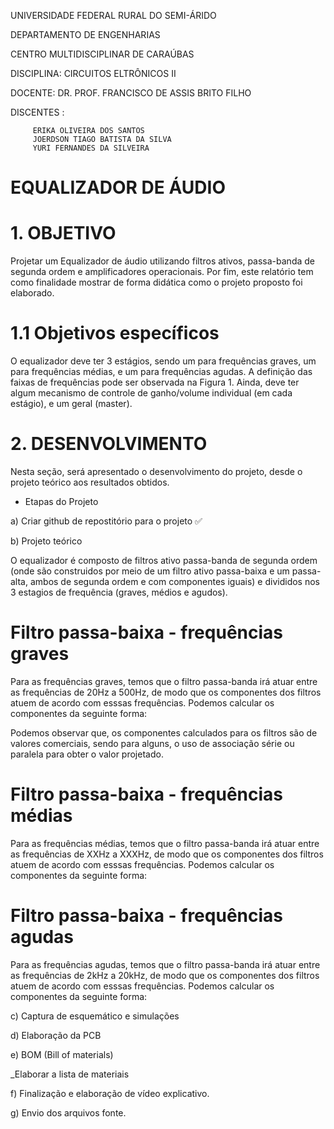 UNIVERSIDADE FEDERAL RURAL DO SEMI-ÁRIDO

DEPARTAMENTO DE ENGENHARIAS

CENTRO MULTIDISCIPLINAR DE CARAÚBAS

DISCIPLINA: CIRCUITOS ELTRÔNICOS II

DOCENTE: DR. PROF. FRANCISCO DE ASSIS BRITO FILHO

DISCENTES :  
             
	     ERIKA OLIVEIRA DOS SANTOS
	     JOERDSON TIAGO BATISTA DA SILVA
	     YURI FERNANDES DA SILVEIRA

# EQUALIZADOR DE ÁUDIO

				 

# 1. OBJETIVO

  Projetar um Equalizador de áudio utilizando filtros ativos, passa-banda de segunda ordem e amplificadores operacionais. Por fim, este relatório tem como finalidade mostrar de forma didática como o projeto proposto foi elaborado.

# 1.1 Objetivos específicos

  O equalizador deve ter 3 estágios, sendo um para frequências graves, um para frequências médias, e um para frequências agudas. A definição das faixas de frequências pode ser observada na Figura 1. Ainda, deve ter algum mecanismo de controle de ganho/volume individual (em cada estágio), e um geral (master).

# 2. DESENVOLVIMENTO

Nesta seção, será apresentado o desenvolvimento do projeto, desde o projeto teórico aos resultados obtidos.

- Etapas do Projeto

a) Criar github de repostitório para o projeto ✅

b) Projeto teórico

O equalizador é composto de filtros ativo passa-banda de segunda ordem (onde são construidos por meio de um filtro ativo passa-baixa e um passa-alta, ambos de segunda ordem e com componentes iguais) e divididos nos 3 estagios de frequência (graves, médios e agudos). 

# Filtro passa-baixa - frequências graves
Para as frequências graves, temos que o filtro passa-banda irá atuar entre as frequências de 20Hz a 500Hz, de modo que os componentes dos filtros atuem de acordo com esssas frequências. Podemos calcular os componentes da seguinte forma:

Podemos observar que, os componentes calculados para os filtros são de valores comerciais, sendo para alguns, o uso de associação série ou paralela para obter o valor projetado.

# Filtro passa-baixa - frequências médias
Para as frequências médias, temos que o filtro passa-banda irá atuar entre as frequências de XXHz a XXXHz, de modo que os componentes dos filtros atuem de acordo com esssas frequências. Podemos calcular os componentes da seguinte forma:

# Filtro passa-baixa - frequências agudas
Para as frequências agudas, temos que o filtro passa-banda irá atuar entre as frequências de 2kHz a 20kHz, de modo que os componentes dos filtros atuem de acordo com esssas frequências. Podemos calcular os componentes da seguinte forma:

c) Captura de esquemático e simulações

d) Elaboração da PCB

e) BOM (Bill of materials)

_Elaborar a lista de materiais

f) Finalização e elaboração de vídeo explicativo.

g) Envio dos arquivos fonte.


